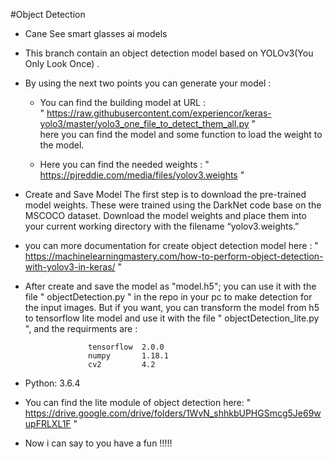 #Object Detection

- Cane See smart glasses ai models
- This branch contain an object detection model based on YOLOv3(You Only Look Once) .

- By using the next two points you can generate your model :   
   * You can find the building model at URL :    
                 " https://raw.githubusercontent.com/experiencor/keras-yolo3/master/yolo3_one_file_to_detect_them_all.py "    
        here you can find the model and some function to load the weight to the model.
             
   * Here you can find the needed weights : 
                " https://pjreddie.com/media/files/yolov3.weights "

- Create and Save Model
    The first step is to download the pre-trained model weights.
    These were trained using the DarkNet code base on the MSCOCO dataset.
    Download the model weights and place them into your current working directory with the filename “yolov3.weights.”
   
   
- you can more documentation for create object detection model here : 
     " https://machinelearningmastery.com/how-to-perform-object-detection-with-yolov3-in-keras/ "     
     
- After create and save the model as "model.h5"; you can use it with the file " objectDetection.py " in the repo in your pc 
    to make detection for the input images.
    But if you want, you can transform the model from h5 to tensorflow lite model and use it with  the file " objectDetection_lite.py ",
    and the requirments are :
    
                    tensorflow  2.0.0  
                    numpy       1.18.1   
                    cv2         4.2 
       
- Python: 3.6.4

- You can find the lite module of object detection here:
            " https://drive.google.com/drive/folders/1WvN_shhkbUPHGSmcg5Je69wupFRLXL1F "

- Now i can say to you have a fun !!!!!